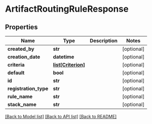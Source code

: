 # ArtifactRoutingRuleResponse

## Properties
Name | Type | Description | Notes
------------ | ------------- | ------------- | -------------
**created_by** | **str** |  | [optional] 
**creation_date** | **datetime** |  | [optional] 
**criteria** | [**list[Criterion]**](Criterion.md) |  | [optional] 
**default** | **bool** |  | [optional] 
**id** | **str** |  | [optional] 
**registration_type** | **str** |  | [optional] 
**rule_name** | **str** |  | [optional] 
**stack_name** | **str** |  | [optional] 

[[Back to Model list]](../README.md#documentation-for-models) [[Back to API list]](../README.md#documentation-for-api-endpoints) [[Back to README]](../README.md)

